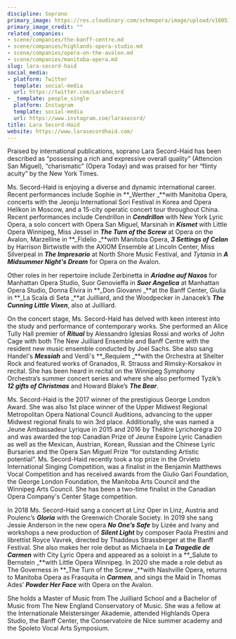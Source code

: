 ```yaml
---
discipline: Soprano
primary_image: https://res.cloudinary.com/schmopera/image/upload/v1605193505/media/2020/11/LaraSecordHaid_mtibrd.jpg
primary_image_credit: ""
related_companies:
- scene/companies/the-banff-centre.md
- scene/companies/highlands-opera-studio.md
- scene/companies/opera-on-the-avalon.md
- scene/companies/manitoba-opera.md
slug: lara-secord-haid
social_media:
- platform: Twitter
  template: social-media
  url: https://twitter.com/LaraSecord
- _template: people_single
  platform: Instagram
  template: social-media
  url: https://www.instagram.com/larasecord/
title: Lara Secord-Haid
website: https://www.larasecordhaid.com/
---
```

Praised by international publications, soprano Lara Secord-Haid has been described as “possessing a rich and expressive overall quality” (Attencion San Miguel), “charismatic” (Opera Today) and was praised for her “flinty acuity” by the New York Times.

Ms. Secord-Haid is enjoying a diverse and dynamic international career. Recent performances include Sophie in **_Werther _**with Manitoba Opera, concerts with the Jeonju International Sori Festival in Korea and Opera Helikon in Moscow, and a 15-city operatic concert tour throughout China. Recent performances include Cendrillon in **_Cendrillon_** with New York Lyric Opera, a solo concert with Opera San Miguel, Marsinah in **_Kismet_** with Little Opera Winnipeg, Miss Jessel in **_The Turn of the Screw_** at Opera on the Avalon, Marzelline in **_Fidelio _**with Manitoba Opera, **_3 Settings of Celan_** by Harrison Birtwistle with the AXIOM Ensemble at Lincoln Center, Miss Silverpeal in **_The Impresario_** at North Shore Music Festival, and _Tytania_ in **_A Midsummer Night's Dream_** for Opera on the Avalon.

Other roles in her repertoire include Zerbinetta in **_Ariadne auf Naxos_** for Manhattan Opera Studio, Suor Genovieffa in **_Suor Angelica_** at Manhattan Opera Studio, Donna Elvira in **_Don Giovanni _**at the Banff Center, Giulia in **_La Scala di Seta _**at Juilliard, and the Woodpecker in Janacek’s **_The Cunning Little Vixen_**, also at Juilliard.

On the concert stage, Ms. Secord-Haid has delved with keen interest into the study and performance of contemporary works. She performed an Alice Tully Hall premier of **_Ritual_** by Alessandro Iglesias Rossi and works of John Cage with both The New Juilliard Ensemble and Banff Centre with the resident new music ensemble conducted by Joel Sachs. She also sang Handel's **_Messiah_** and Verdi's **_Requiem _**with the Orchestra at Shelter Rock and featured works of Granados, R. Strauss and Rimsky-Korsakov in recital. She has been heard in recital on the Winnipeg Symphony Orchestra’s summer concert series and where she also performed Tyzik’s **_12 gifts of Christmas_** and Howard Blake’s **_The Bear_**.

Ms. Secord-Haid is the 2017 winner of the prestigious George London Award. She was also 1st place winner of the Upper Midwest Regional Metropolitan Opera National Council Auditions, advancing to the upper Midwest regional finals to win 3rd place. Additionally, she was named a Jeune Ambassadeur Lyrique in 2015 and 2016 by Théâtre Lyrichorégra 20 and was awarded the top Canadian Prize of Jeune Espoire Lyric Canadien as well as the Mexican, Austrian, Korean, Russian and the Chinese Lyric Bursaries and the Opera San Miguel Prize “for outstanding Artistic potential”. Ms. Secord-Haid recently took a top prize in the Orvieto International Singing Competition, was a finalist in the Benjamin Matthews Vocal Competition and has received awards from the Giulio Gari Foundation, the George London Foundation, the Manitoba Arts Council and the Winnipeg Arts Council. She has been a two-time finalist in the Canadian Opera Company's Center Stage competition.

In 2018 Ms. Secord-Haid sang a concert at Linz Oper in Linz, Austria and Poulenc’s **_Gloria_** with the Greenwich Chorale Society. In 2019 she sang Jessie Anderson in the new opera **_No One’s Safe_** by Lizée and Ivany and workshops a new production of **_Silent Light_** by composer Paola Prestini and librettist Royce Vavrek, directed by Thaddeus Strassberger at the Banff Festival. She also makes her role debut as Michaela in **_La Tragedie de Carmen_** with City Lyric Opera and appeared as a soloist in a **_Salute to Bernstein _**with Little Opera Winnipeg. In 2020 she made a role debut as The Governess in **_The Turn of the Screw _**with Nashville Opera, returns to Manitoba Opera as Frasquita in **_Carmen_**, and sings the Maid in Thomas Ades’ **_Powder Her Face_** with Opera on the Avalon.

She holds a Master of Music from The Juilliard School and a Bachelor of Music from The New England Conservatory of Music. She was a fellow at the Internationale Meistersinger Akademie, attended Highlands Opera Studio, the Banff Center, the Conservatoire de Nice summer academy and the Spoleto Vocal Arts Symposium.